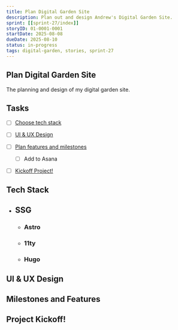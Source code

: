 ```yaml
---
title: Plan Digital Garden Site
description: Plan out and design Andrew's Digital Garden Site.
sprint: [[sprint-27/index]]
storyID: 01-0001-0001
startDate: 2025-08-08
dueDate: 2025-08-10
status: in-progress
tags: digital-garden, stories, sprint-27
---
```


## Plan Digital Garden Site

The planning and design of my digital garden site.

## Tasks

- [ ] [Choose tech stack](#tech-stack)
- [ ] [UI & UX Design](#ui--ux-design)
- [ ] [Plan features and milestones](#milestones-and-features)
  - [ ] Add to Asana
- [ ] [Kickoff Project!](#project-kickoff)


## Tech Stack

- ## SSG
  - ### Astro
  - ### 11ty
  - ### Hugo


## UI & UX Design


## Milestones and Features


## Project Kickoff!
